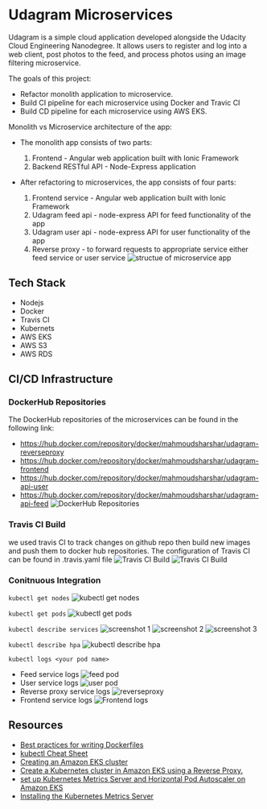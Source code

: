 # Udagram Microservices

Udagram is a simple cloud application developed alongside the Udacity Cloud Engineering Nanodegree. It allows users to register and log into a web client, post photos to the feed, and process photos using an image filtering microservice.

The goals of this project:
 - Refactor monolith application to microservice.
 - Build CI pipeline for each microservice using Docker and Travic CI
 - Build CD pipeline for each microservice using AWS EKS.

Monolith vs Microservice architecture of the app:
- The monolith app consists of two parts:
  1. Frontend - Angular web application built with Ionic Framework
  2. Backend RESTful API - Node-Express application

- After refactoring to microservices, the app consists of four parts:
  1. Frontend service - Angular web application built with Ionic Framework
  2. Udagram feed api - node-express API for feed functionality of the app 
  3. Udagram user api - node-express API for user functionality of the app 
  2. Reverse proxy - to forward requests to appropriate service either feed service or user service
  ![structue of microservice app](./screenshots/microservice_app_structure.png)

## Tech Stack
 - Nodejs
 - Docker
 - Travis CI
 - Kubernets
 - AWS EKS
 - AWS S3
 - AWS RDS

## CI/CD Infrastructure
### DockerHub Repositories
The DockerHub repositories of the microservices can be found in the following link:
- https://hub.docker.com/repository/docker/mahmoudsharshar/udagram-reverseproxy
- https://hub.docker.com/repository/docker/mahmoudsharshar/udagram-frontend
- https://hub.docker.com/repository/docker/mahmoudsharshar/udagram-api-user
- https://hub.docker.com/repository/docker/mahmoudsharshar/udagram-api-feed
![DockerHub Repositories](./screenshots/docker_hub_registers.png)

### Travis CI Build
we used travis CI to track changes on github repo then build new images and push them to docker hub repositories.
The configuration of Travis CI can be found in .travis.yaml file
![Travis CI Build](./screenshots/travis_ci_build.png)
![Travis CI Build](./screenshots/travis_ci_build_history.png)

### Conitnuous Integration
`kubectl get nodes`
![kubectl get nodes](./screenshots/kubectl_nodes.png)

`kubectl get pods`
![kubectl get pods](./screenshots/kubectl_pods.png)

`kubectl describe services`
![screenshot 1](./screenshots/kubectle_sevices_1.png)
![screenshot 2](./screenshots/kubectle_sevices_3.png)
![screenshot 3](./screenshots/kubectle_sevices_3.png)

`kubectl describe hpa`
![kubectl describe hpa](./screenshots/kubectl_hpa.png)

`kubectl logs <your pod name>`
- Feed service logs
![feed pod](./screenshots/feed_service_logs.png)
- User service logs
![user pod](./screenshots/user_pod_logs.png)
- Reverse proxy service logs
![reverseproxy](./screenshots/reverseproxy_pod_logs.png)
- Frontend service logs
![Frontend logs](./screenshots/frontend_pod_logs.png)

## Resources
- [Best practices for writing Dockerfiles](https://docs.docker.com/develop/develop-images/dockerfile_best-practices/)
- [kubectl Cheat Sheet](https://kubernetes.io/docs/reference/kubectl/cheatsheet/)
- [Creating an Amazon EKS cluster](https://docs.aws.amazon.com/eks/latest/userguide/create-cluster.html)
- [Create a Kubernetes cluster in Amazon EKS using a Reverse Proxy.](https://blog.juadel.com/2020/05/15/create-a-kubernetes-cluster-in-amazon-eks-using-a-reverse-proxy/)
- [set up Kubernetes Metrics Server and Horizontal Pod Autoscaler on Amazon EKS](https://aws.amazon.com/premiumsupport/knowledge-center/eks-metrics-server-pod-autoscaler/?nc1=h_ls)
- [Installing the Kubernetes Metrics Server](https://docs.aws.amazon.com/eks/latest/userguide/metrics-server.html)